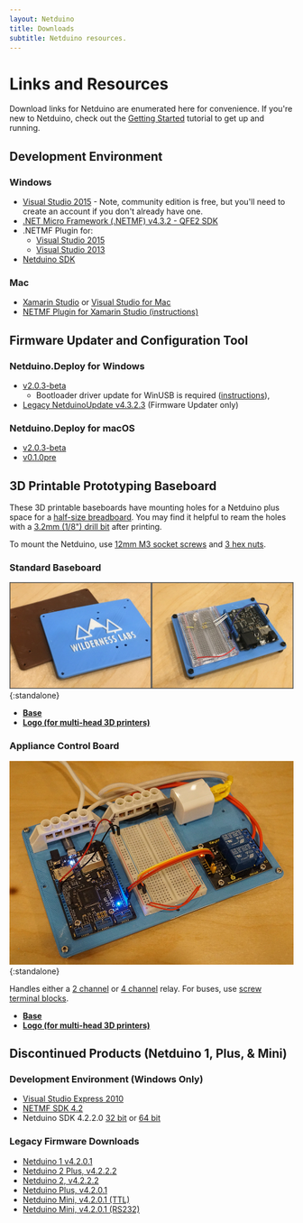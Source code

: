 ```yaml
---
layout: Netduino
title: Downloads
subtitle: Netduino resources.
---
```


# Links and Resources

Download links for Netduino are enumerated here for convenience. If you're new to Netduino, check out the [Getting Started](../../Getting_Started/) tutorial to get up and running.

## Development Environment

### Windows

* [Visual Studio 2015](https://www.visualstudio.com/vs/older-downloads/) - Note, community edition is free, but you'll need to create an account if you don't already have one.
* [.NET Micro Framework (.NETMF) v4.3.2 - QFE2 SDK](http://downloads.wildernesslabs.co/NETMF_SDK/netmf-v4.3.2-SDK-QFE2-RTM.zip)
* .NETMF Plugin for:
  * [Visual Studio 2015](https://www.wildernesslabs.co/downloads?f=/NETMF_SDK/netmfvs14.vsix)
  * [Visual Studio 2013](https://www.wildernesslabs.co/downloads?f=/NETMF_SDK/netmfvs2013.vsix)
* [Netduino SDK](https://www.wildernesslabs.co/downloads?f=/Netduino_SDK/netduinosdk_v5.exe)

### Mac
 
* [Xamarin Studio](http://www.monodevelop.com/download/) or [Visual Studio for Mac](https://www.visualstudio.com/vs/visual-studio-mac/)
* [NETMF Plugin for Xamarin Studio (instructions)](/Netduino/About/Updating_Firmware)

## Firmware Updater and Configuration Tool <a name="updater" />

### Netduino.Deploy for Windows
* [v2.0.3-beta](https://www.wildernesslabs.co/downloads?f=/Betas/NetduinoDeploy-Win-2.0.3-beta.zip)
  * Bootloader driver update for WinUSB is required ([instructions](https://github.com/WildernessLabs/Netduino-Updater/blob/master/bootloader_winusb_guide.md)), 
* [Legacy NetduinoUpdate v4.3.2.3](https://www.wildernesslabs.co/downloads?f=/Netduino_SDK/NetduinoUpdate_4.3.2.3.zip) (Firmware Updater only)

### Netduino.Deploy for macOS
* [v2.0.3-beta](https://www.wildernesslabs.co/downloads?f=/Betas/NetduinoDeploy-osx-2.0.3-beta.zip)
* [v0.1.0pre](https://www.wildernesslabs.co/downloads?f=/Netduino_SDK/MacDeploy.zip)

## 3D Printable Prototyping Baseboard

These 3D printable baseboards have mounting holes for a Netduino plus space for a [half-size breadboard](http://amzn.to/2fMEgGH). You may find it helpful to ream the holes with a [3.2mm (1/8") drill bit](http://amzn.to/2xBmAXN) after printing.

To mount the Netduino, use [12mm M3 socket screws](http://amzn.to/2xvG6Dw) and [3 hex nuts](http://amzn.to/2y4LosQ).

### Standard Baseboard

![](Baseboards_Medium.jpg){:standalone}

* **[Base](Baseboard_3D_Chamfered_Base.stl)**
* **[Logo (for multi-head 3D printers)](Baseboard_3D_Chamfered_Logo.stl)**

### Appliance Control Board

![](Appliance_Control_Board.jpg){:standalone}

Handles either a [2 channel](http://amzn.to/2xBiHSM) or [4 channel](http://amzn.to/2y4CDir) relay. For buses, use [screw terminal blocks](http://amzn.to/2y3Vqdx).

* **[Base](Baseboard_Appliance_3D_Chamfered_Base.stl)**
* **[Logo (for multi-head 3D printers)](Baseboard_Appliance_3D_Chamfered_Logo.stl)**

## Discontinued Products (Netduino 1, Plus, & Mini)

### Development Environment (Windows Only)

* [Visual Studio Express 2010](https://www.visualstudio.com/vs/older-downloads/)
* [NETMF SDK 4.2](https://www.wildernesslabs.co/downloads?f=/NETMF_SDK/MicroFrameworkSDK_NETMF42_QFE2.MSI)
* Netduino SDK 4.2.2.0 [32 bit](https://www.wildernesslabs.co/downloads?f=/Netduino_SDK/netduinosdk_32bit_NETMF42.exe) or [64 bit](https://www.wildernesslabs.co/downloads?f=/Netduino_SDK/netduinosdk_64bit_NETMF42.exe)

### Legacy Firmware Downloads

 * [Netduino 1 v4.2.0.1](https://www.wildernesslabs.co/downloads?f=/LegacyFirmware/Netduino_Firmware_4.2.0.1.zip)
 * [Netduino 2 Plus, v4.2.2.2](https://www.wildernesslabs.co/downloads?f=/LegacyFirmware/NetduinoPlus2_Firmware_4.2.2.2.zip)
 * [Netduino 2, v4.2.2.2](https://www.wildernesslabs.co/downloads?f=/LegacyFirmware/Netduino2_Firmware_4.2.2.2.zip)
 * [Netduino Plus, v4.2.0.1](https://www.wildernesslabs.co/downloads?f=/LegacyFirmware/NetduinoPlus_Firmware_4.2.0.1.zip)
 * [Netduino Mini, v4.2.0.1 (TTL)](https://www.wildernesslabs.co/downloads?f=/LegacyFirmware/NetduinoMini_Firmware_4.2.0.1_TTL.zip)
 * [Netduino Mini, v4.2.0.1 (RS232)](https://www.wildernesslabs.co/downloads?f=/LegacyFirmware/NetduinoMini_Firmware_4.2.0.1_RS232.zip)



